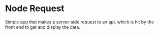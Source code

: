 # Node Request

Simple app that makes a server-side request to an api, which is hit by the front end to get and display the data.


